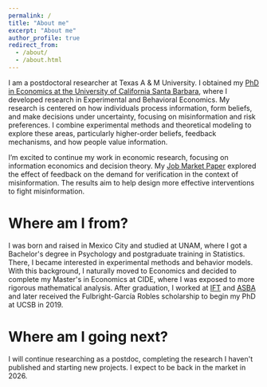 ```yaml
---
permalink: /
title: "About me"
excerpt: "About me"
author_profile: true
redirect_from: 
  - /about/
  - /about.html
---
```


I am a postdoctoral researcher at Texas A & M University. 
I obtained my [PhD in Economics at the University of California Santa Barbara](https://econ.ucsb.edu/people/students/dario-trujano-ochoa), where I developed research in Experimental and Behavioral Economics. 
My research is centered on how individuals process information, form beliefs, and make decisions under uncertainty, focusing on misinformation and risk preferences. 
I combine experimental methods and theoretical modeling to explore these areas, particularly higher-order beliefs, feedback mechanisms, and how people value information.

I’m excited to continue my work in economic research, focusing on information economics and decision theory.
My [Job Market Paper](https://dariotrujanoochoa.github.io/portfolio/2024-10-30-feedbackMisinfo-2/) explored the effect of feedback on the demand for verification in the context of misinformation. The results aim to help design more effective interventions to fight misinformation.

Where am I from?
======

I was born and raised in Mexico City and studied at UNAM, where I got a Bachelor's degree in Psychology and postgraduate training in Statistics. 
There, I became interested in experimental methods and behavior models. With this background, I naturally moved to Economics and decided to complete my Master's in Economics at CIDE, where I was exposed to more rigorous mathematical analysis. 
After graduation, I worked at [IFT](https://www.ift.org.mx/) and [ASBA](https://asbasupervision.org/) and later received the Fulbright-García Robles scholarship to begin my PhD at UCSB in 2019. 


Where am I going next?
======

I will continue researching as a postdoc, completing the research I haven't published and starting new projects. I expect to be back in the market in 2026.



